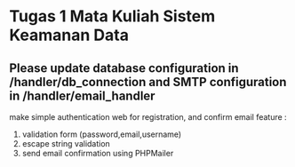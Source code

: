 # Tugas 1 Mata Kuliah Sistem Keamanan Data

## Please update database configuration in /handler/db_connection and SMTP configuration in /handler/email_handler

make simple authentication web for registration, and confirm email
feature :

1. validation form (password,email,username)
2. escape string validation
3. send email confirmation using PHPMailer
